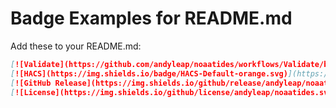 # Badge Examples for README.md

Add these to your README.md:

```markdown
[![Validate](https://github.com/andyleap/noaatides/workflows/Validate/badge.svg)](https://github.com/andyleap/noaatides/actions)
[![HACS](https://img.shields.io/badge/HACS-Default-orange.svg)](https://hacs.xyz)
[![GitHub Release](https://img.shields.io/github/release/andyleap/noaatides.svg)](https://github.com/andyleap/noaatides/releases)
[![License](https://img.shields.io/github/license/andyleap/noaatides.svg)](LICENSE)
```
